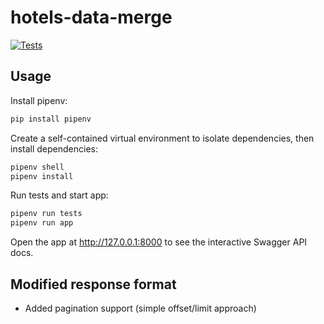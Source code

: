 # hotels-data-merge

[![Tests](https://github.com/kopicee/hotels-data-merge/actions/workflows/ci.yml/badge.svg?branch=main)](https://github.com/kopicee/hotels-data-merge/actions/workflows/ci.yml)


## Usage

Install pipenv:
```sh
pip install pipenv
```

Create a self-contained virtual environment to isolate dependencies, then install dependencies:
```sh
pipenv shell
pipenv install
```

Run tests and start app:
```sh
pipenv run tests
pipenv run app
```

Open the app at http://127.0.0.1:8000 to see the interactive Swagger API docs.


## Modified response format

- Added pagination support (simple offset/limit approach)
